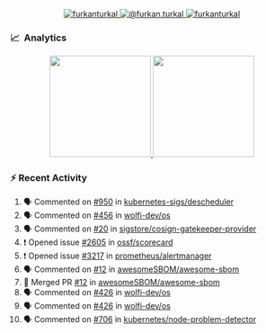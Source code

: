 <p align="center">
  <a href="https://linkedin.com/in/furkanturkal" target="blank">
    <img src="https://img.shields.io/badge/linkedin-%230077B5.svg?&style=for-the-badge&logo=linkedin&logoColor=white" alt="furkanturkal" />
  </a>
  <a href="https://medium.com/@furkan.turkal" target="blank">
    <img src="https://img.shields.io/badge/medium-%2312100E.svg?&style=for-the-badge&logo=medium&logoColor=white" alt="@furkan.turkal" />
  </a>
  <a href="https://twitter.com/furkanturkaI" target="blank">
    <img src="https://img.shields.io/badge/Twitter-1DA1F2?style=for-the-badge&logo=twitter&logoColor=white" alt="furkanturkaI" />
  </a>
</p>

### 📈 &nbsp;Analytics

<p align="center">
  <a href="https://coderstats.net/github/#Dentrax">
    <img height="180em" src="https://github-readme-stats-eight-theta.vercel.app/api?username=Dentrax&show_icons=true&theme=algolia&include_all_commits=true&count_private=true&line_height=26"/>
    <img height="180em" src="https://github-readme-stats-eight-theta.vercel.app/api/top-langs/?username=Dentrax&layout=compact&langs_count=8&theme=algolia&line_height=26"/>
  </a>
</p>

### :zap: Recent Activity

<!--START_SECTION:activity-->
1. 🗣 Commented on [#950](https://github.com/kubernetes-sigs/descheduler/issues/950) in [kubernetes-sigs/descheduler](https://github.com/kubernetes-sigs/descheduler)
2. 🗣 Commented on [#456](https://github.com/wolfi-dev/os/issues/456) in [wolfi-dev/os](https://github.com/wolfi-dev/os)
3. 🗣 Commented on [#20](https://github.com/sigstore/cosign-gatekeeper-provider/issues/20) in [sigstore/cosign-gatekeeper-provider](https://github.com/sigstore/cosign-gatekeeper-provider)
4. ❗️ Opened issue [#2605](https://github.com/ossf/scorecard/issues/2605) in [ossf/scorecard](https://github.com/ossf/scorecard)
5. ❗️ Opened issue [#3217](https://github.com/prometheus/alertmanager/issues/3217) in [prometheus/alertmanager](https://github.com/prometheus/alertmanager)
6. 🗣 Commented on [#12](https://github.com/awesomeSBOM/awesome-sbom/issues/12) in [awesomeSBOM/awesome-sbom](https://github.com/awesomeSBOM/awesome-sbom)
7. 🎉 Merged PR [#12](https://github.com/awesomeSBOM/awesome-sbom/pull/12) in [awesomeSBOM/awesome-sbom](https://github.com/awesomeSBOM/awesome-sbom)
8. 🗣 Commented on [#426](https://github.com/wolfi-dev/os/issues/426) in [wolfi-dev/os](https://github.com/wolfi-dev/os)
9. 🗣 Commented on [#426](https://github.com/wolfi-dev/os/issues/426) in [wolfi-dev/os](https://github.com/wolfi-dev/os)
10. 🗣 Commented on [#706](https://github.com/kubernetes/node-problem-detector/issues/706) in [kubernetes/node-problem-detector](https://github.com/kubernetes/node-problem-detector)
<!--END_SECTION:activity-->
